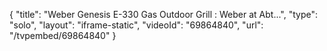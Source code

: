 {
    "title": "Weber Genesis E-330 Gas Outdoor Grill : Weber at Abt...",
    "type": "solo",
    "layout": "iframe-static",
    "videoId": "69864840",
    "url": "\/tvpembed\/69864840"
}